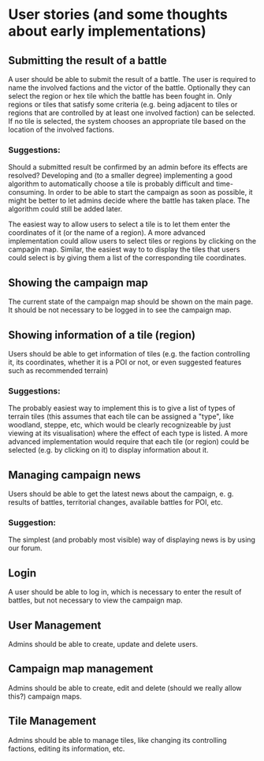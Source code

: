 # User stories (and some thoughts about early implementations)

## Submitting the result of a battle

A user should be able to submit the result of a battle. The user is required to name the involved factions and the victor of the battle. Optionally they can select the region or hex tile which the battle has been fought in. Only regions or tiles that satisfy some criteria (e.g. being adjacent to tiles or regions that are controlled by at least one involved faction) can be selected. If no tile is selected, the system chooses an appropriate tile based on the location of the involved factions.

### Suggestions:

Should a submitted result be confirmed by an admin before its effects are resolved? Developing and (to a smaller degree) implementing a good algorithm to automatically choose a tile is probably difficult and time-consuming. In order to be able to start the campaign as soon as possible, it might be better to let admins decide where the battle has taken place. The algorithm could still be added later.

The easiest way to allow users to select a tile is to let them enter the coordinates of it (or the name of a region). A more advanced implementation could allow users to select tiles or regions by clicking on the campagin map. Similar, the easiest way to to display the tiles that users could select is by giving them a list of the corresponding tile coordinates.

## Showing the campaign map

The current state of the campaign map should be shown on the main page. It should be not necessary to be logged in to see the campaign map.

## Showing information of a tile (region)

Users should be able to get information of tiles (e.g. the faction controlling it, its coordinates, whether it is a POI or not, or even suggested features such as recommended terrain)

### Suggestions:

The probably easiest way to implement this is to give a list of types of terrain tiles (this assumes that each tile can be assigned a "type", like woodland, steppe, etc, which would be clearly recognizeable by just viewing at its visualisation) where the effect of each type is listed. A more advanced implementation would require that each tile (or region) could be selected (e.g. by clicking on it) to display information about it.

## Managing campaign news

Users should be able to get the latest news about the campaign, e. g. results of battles, territorial changes, available battles for POI, etc.

### Suggestion:

The simplest (and probably most visible) way of displaying news is by using our forum.

## Login

A user should be able to log in, which is necessary to enter the result of battles, but not necessary to view the campaign map.

## User Management

Admins should be able to create, update and delete users.

## Campaign map management

Admins should be able to create, edit and delete (should we really allow this?) campaign maps. 

## Tile Management

Admins should be able to manage tiles, like changing its controlling factions, editing its information, etc.